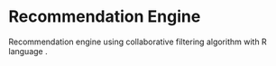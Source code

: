 # Recommendation Engine
Recommendation engine using collaborative filtering algorithm with R language .
